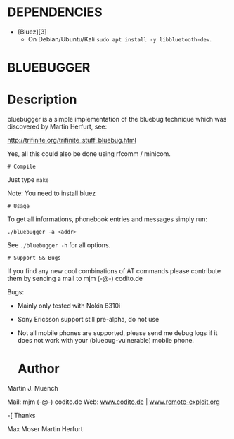  # DEPENDENCIES

* [Bluez][3]
  * On Debian/Ubuntu/Kali `sudo apt install -y libbluetooth-dev`.
 
 # BLUEBUGGER

   # Description

bluebugger is a simple implementation of the bluebug technique
which was discovered by Martin Herfurt, see:

http://trifinite.org/trifinite_stuff_bluebug.html

Yes, all this could also be done using rfcomm / minicom.


    # Compile

Just type `make`

Note: You need to install bluez


    # Usage

To get all informations, phonebook entries and messages simply
run:

`./bluebugger -a <addr>`

See `./bluebugger -h` for all options.


    # Support && Bugs

If you find any new cool combinations of AT commands please contribute
them by sending a mail to mjm (-@-) codito.de

Bugs: 

* Mainly only tested with Nokia 6310i
* Sony Ericsson support still pre-alpha, do not use
* Not all mobile phones are supported, please send me debug logs if
  it does not work with your (bluebug-vulnerable) mobile phone.


    # Author

Martin J. Muench

Mail: mjm (-@-) codito.de
Web: www.codito.de | www.remote-exploit.org


-[ Thanks

Max Moser
Martin Herfurt

